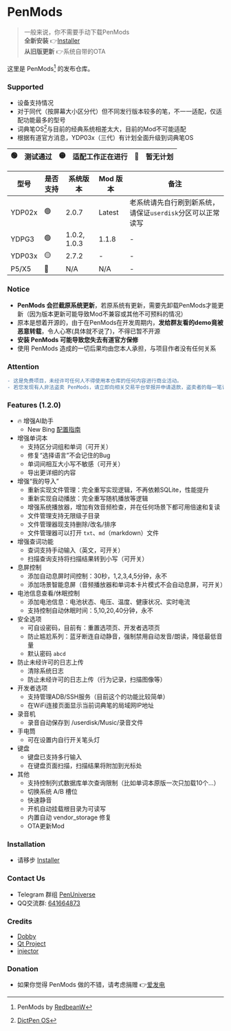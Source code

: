 # PenMods
> 一般来说，你不需要手动下载PenMods  
> **全新安装** 👉[Installer](https://github.com/PenUniverse/Installer)  
> **从旧版更新** 👉系统自带的OTA

这里是 PenMods[^1] 的发布仓库。

### Supported
 - 设备支持情况
 - 对于同代（按屏幕大小区分代）但不同发行版本较多的笔，不一一适配，仅适配功能最多的型号
 - 词典笔OS[^2]与目前的经典系统相差太大，目前的Mod不可能适配
 - 根据有道官方消息，YDP03x（三代）有计划全面升级到词典笔OS

🟢 | 测试通过 | 🟡 | 适配工作正在进行 | 🔴 | 暂无计划
-|-|-|-|-|-

型号 | 是否支持 | 系统版本 | Mod 版本 | 备注
-|-|-|-|-
YDP02x | 🟢 | 2.0.7 | Latest | 老系统请先自行刷到新系统，请保证`userdisk`分区可以正常读写
YDPG3 | 🟢 | 1.0.2, 1.0.3 | 1.1.8 | -
YDP03x | 🟡 | 2.7.2 | - | -
P5/X5 | 🔴 | N/A | N/A | -

### Notice
 - **PenMods 会拦截原系统更新**，若原系统有更新，需要先卸载PenMods才能更新（因为版本更新可能导致Mod不兼容或其他不可预料的情况）
 - 原本是想着开源的，由于在PenMods在开发周期内，**发给群友看的demo竟被恶意转载**，令人心寒(具体就不说了)，不得已暂不开源
 - **安装 PenMods 可能导致您失去有道官方保修**
 - 使用 PenMods 造成的一切后果均由您本人承担，与项目作者没有任何关系

### Attention
```diff
- 这是免费项目，未经许可任何人不得使用本仓库的任何内容进行商业活动。
- 若您发现有人非法盗卖 PenMods，请立即向相关交易平台举报并申请退款，盗卖者的每一笔订单都使项目向死亡方向更进一步！
```

### Features (1.2.0)
 - 🔥 增强AI助手
   - New Bing [配置指南](https://github.com/PenUniverse/PenMods-release/blob/main/ChatHubConfigurationGuide.md)
 - 增强单词本
   - 支持区分词组和单词（可开关）
   - 修复“选择语言”不会记住的Bug
   - 单词间相互大小写不敏感（可开关）
   - 导出更详细的内容
 - 增强“我的导入”
   - 重新实现文件管理：完全重写实现逻辑，不再依赖SQLite，性能提升
   - 重新实现自动播放：完全重写随机播放等逻辑
   - 增强系统播放器，增加有效音频检查，并在任何场景下都可用倍速和复读
   - 文件管理支持无限级子目录
   - 文件管理器现支持删除/改名/排序
   - 文件管理器可以打开 `txt`、`md`（markdown）文件
 - 增强查词功能
   - 查词支持手动输入（英文，可开关）
   - 扫描查询支持将扫描结果转到小写（可开关）
 - 息屏控制
   - 添加自动息屏时间控制：30秒，1,2,3,4,5分钟，永不
   - 添加场景智能息屏（音频播放器和单词本卡片模式不会自动息屏，可开关）
 - 电池信息查看/休眠控制
   - 添加电池信息：电池状态、电压、温度、健康状况、实时电流
   - 支持控制自动休眠时间：5,10,20,40分钟，永不
 - 安全选项
   - 可自设密码，目前有：重置选项页、开发者选项页
   - 防止尴尬系列：蓝牙断连自动静音，强制禁用自动发音/朗读，降低最低音量
   - 默认密码 `abcd`
 - 防止未经许可的日志上传
   - 清除系统日志
   - 防止未经许可的日志上传（行为记录，扫描图像等）
 - 开发者选项
   - 支持管理ADB/SSH服务（目前这个的功能比较简单）
   - 在WiFi连接页面显示当前词典笔的局域网IP地址
 - 录音机
   - 录音自动保存到 /userdisk/Music/录音文件
 - 手电筒
   - 可在设置内自行开关笔头灯
 - 键盘
   - 键盘已支持多行输入
   - 在键盘页面扫描，扫描结果将附加到光标处
 - 其他
   - 支持控制列式数据库单次查询限制（比如单词本原版一次只加载10个...）
   - 切换系统 A/B 槽位
   - 快速静音
   - 开机自动挂载根目录为可读写
   - 内置自动 vendor_storage 修复
   - OTA更新Mod
   
### Installation
 - 请移步 [Installer](https://github.com/PenUniverse/Installer)

### Contact Us
 - Telegram 群组 [PenUniverse](https://t.me/PenUniverse)
 - QQ交流群: [641664873](https://jq.qq.com/?_wv=1027&k=e0dvMZQU)

### Credits
 - [Dobby](https://github.com/jmpews/Dobby)
 - [Qt Project](https://www.qt.io/)
 - [injector](https://github.com/kubo/injector)

### Donation
 - 如果你觉得 PenMods 做的不错，请考虑捐赠 👉[爱发电](https://afdian.net/a/kbs007)

[^1]: PenMods by [RedbeanW](https://github.com/Redbeanw44602)
[^2]: [DictPen OS](https://smart.youdao.com/dictPenOS)

